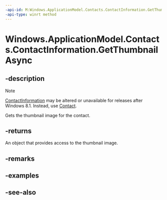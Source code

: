 ```yaml
---
-api-id: M:Windows.ApplicationModel.Contacts.ContactInformation.GetThumbnailAsync
-api-type: winrt method
---
```


<!-- Method syntax
public Windows.Foundation.IAsyncOperation<Windows.Storage.Streams.IRandomAccessStreamWithContentType> GetThumbnailAsync()
-->

# Windows.ApplicationModel.Contacts.ContactInformation.GetThumbnailAsync

## -description
> [!NOTE]
> [ContactInformation](contactinformation.md) may be altered or unavailable for releases after Windows 8.1. Instead, use [Contact](contact.md).

Gets the thumbnail image for the contact.

## -returns
An object that provides access to the thumbnail image.

## -remarks

## -examples

## -see-also
